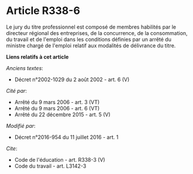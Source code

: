 # Article R338-6

Le jury du titre professionnel est composé de membres habilités par le directeur régional des entreprises, de la concurrence,
de la consommation, du travail et de l'emploi dans les conditions définies par un arrêté du ministre chargé de l'emploi
relatif aux modalités de délivrance du titre.

**Liens relatifs à cet article**

_Anciens textes_:

  - Décret n°2002-1029 du 2 août 2002 - art. 6 (V)

_Cité par_:

  - Arrêté du 9 mars 2006 - art. 3 (VT)
  - Arrêté du 9 mars 2006 - art. 6 (VT)
  - Arrêté du 22 décembre 2015 - art. 5 (V)

_Modifié par_:

  - Décret n°2016-954 du 11 juillet 2016 - art. 1

_Cite_:

  - Code de l'éducation - art. R338-3 (V)
  - Code du travail - art. L3142-3
